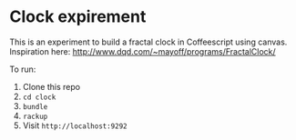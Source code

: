 # Clock expirement

This is an experiment to build a fractal clock in Coffeescript using canvas.
Inspiration here: http://www.dqd.com/~mayoff/programs/FractalClock/

To run:

1. Clone this repo
2. `cd clock`
3. `bundle`
4. `rackup`
5. Visit `http://localhost:9292`